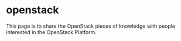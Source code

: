 # openstack
This page is to share the OpenStack pieces of knowledge with people interested in the OpenStack Platform.
